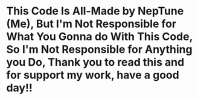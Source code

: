 # This Code Is All-Made by NepTune (Me), But I'm Not Responsible for What You Gonna do With This Code, So I'm Not Responsible for Anything you Do, Thank you to read this and for support my work, have a good day!!
